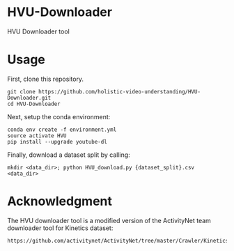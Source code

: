 # HVU-Downloader
HVU Downloader tool
# Usage
First, clone this repository.
```
git clone https://github.com/holistic-video-understanding/HVU-Downloader.git
cd HVU-Downloader
```

Next, setup the conda environment:
```
conda env create -f environment.yml
source activate HVU
pip install --upgrade youtube-dl
```

Finally, download a dataset split by calling:
```
mkdir <data_dir>; python HVU_download.py {dataset_split}.csv <data_dir>
```

# Acknowledgment
The HVU downloader tool is a modified version of the ActivityNet team downloader tool for Kinetics dataset:
```
https://github.com/activitynet/ActivityNet/tree/master/Crawler/Kinetics
```
